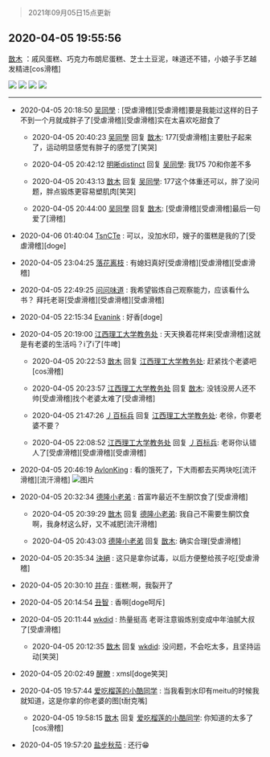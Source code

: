 > 2021年09月05日15点更新
<link rel="stylesheet" href="https://cdn.jsdelivr.net/gh/taotie6/sampleJSON@main/css/photo_show.css">


 ## 2020-04-05 19:55:56 

 [㪚木](https://www.coolapk.com/feed/17833506?shareKey=MGYwMGE0MWRhODM3NjEzMTc1NDE~) ：戚风蛋糕、巧克力布朗尼蛋糕、芝士土豆泥，味道还不错，小娘子手艺越发精进[cos滑稽] 

<div class="album">
<img class="img-item" src="https://image.coolapk.com/feed/2020/0405/19/1081091_27d8a839_7755_1454@1080x1440.jpeg" />
<img class="img-item" src="https://image.coolapk.com/feed/2020/0405/19/1081091_ee7c8bef_7755_1456@1080x1440.jpeg" />
<img class="img-item" src="https://image.coolapk.com/feed/2020/0405/19/1081091_488f867f_6174_2275@1080x1440.jpeg" />
<img class="img-item" src="https://image.coolapk.com/feed/2020/0405/19/1081091_cdf403c5_7755_1458@1080x1440.jpeg" />
</div>

 ------- 

- 2020-04-05 20:18:50 [吴同學](uid=1320218) : [受虐滑稽][受虐滑稽]要是我能过这样的日子不到一个月就成胖子了[受虐滑稽][受虐滑稽]实在太喜欢吃甜食了 

    - 2020-04-05 20:40:23 [吴同學](uid=1320218) 回复 [㪚木](uid=1081091): 177[受虐滑稽]主要肚子起来了，运动明显感觉有胖子的感觉了[笑哭] 

    - 2020-04-05 20:42:12 [明晰distinct](uid=1960890) 回复 [吴同學](uid=1320218): 我175 70和你差不多 

    - 2020-04-05 20:43:13 [㪚木](uid=1081091) 回复 [吴同學](uid=1320218): 177这个体重还可以，胖了没问题，胖点锻炼更容易塑肌肉[笑哭] 

    - 2020-04-05 20:44:00 [吴同學](uid=1320218) 回复 [㪚木](uid=1081091): [受虐滑稽][受虐滑稽]最后一句爱了[滑稽] 

- 2020-04-06 01:40:04 [TsnCTe](uid=2075937) : 可以，没加水印，嫂子的蛋糕是我的了[受虐滑稽][doge] 

- 2020-04-05 23:04:25 [落花离枝](uid=1990548) : 有媳妇真好[受虐滑稽][受虐滑稽][受虐滑稽] 

- 2020-04-05 22:49:25 [问问味道](uid=1618747) : 我希望锻炼自己观察能力，应该看什么书？
拜托老哥[受虐滑稽][受虐滑稽][受虐滑稽] 

- 2020-04-05 22:15:34 [Evanink](uid=2777871) : 好香[doge] 

- 2020-04-05 20:19:00 [江西理工大学教务处](uid=2334391) : 天天换着花样来[受虐滑稽]这就是有老婆的生活吗？i了i了[牛啤] 

    - 2020-04-05 20:22:53 [㪚木](uid=1081091) 回复 [江西理工大学教务处](uid=2334391): 赶紧找个老婆吧[cos滑稽] 

    - 2020-04-05 20:23:57 [江西理工大学教务处](uid=2334391) 回复 [㪚木](uid=1081091): 没钱没房人还不帅[受虐滑稽]找个老婆太难了[受虐滑稽] 

    - 2020-04-05 21:47:26 [丿百标兵](uid=751851) 回复 [江西理工大学教务处](uid=2334391): 老徐，你要老婆不要？ 

    - 2020-04-05 22:08:52 [江西理工大学教务处](uid=2334391) 回复 [丿百标兵](uid=751851): 老哥你认错人了[受虐滑稽][受虐滑稽][受虐滑稽] 

- 2020-04-05 20:46:19 [AvlonKing](uid=964891) : 看的饿死了，下大雨都去买两块吃[流汗滑稽][流汗滑稽] ![图片](https://image.coolapk.com/feed/2020/0405/20/964891_5c90ea2c_0778_9373@2160x3840.jpeg)

- 2020-04-05 20:32:34 [德隆小老弟](uid=2151427) : 首富咋最近不生酮饮食了[受虐滑稽] 

    - 2020-04-05 20:39:29 [㪚木](uid=1081091) 回复 [德隆小老弟](uid=2151427): 我自己不需要生酮饮食啊，我身材这么好，又不减肥[流汗滑稽] 

    - 2020-04-05 20:43:03 [德隆小老弟](uid=2151427) 回复 [㪚木](uid=1081091): 确实合理[受虐滑稽] 

- 2020-04-05 20:35:34 [決絕](uid=2288436) : 这只是拿你试毒，以后方便整给孩子吃[受虐滑稽] 

- 2020-04-05 20:30:10 [并存](uid=1248138) : 蛋糕:啊，我裂开了 

- 2020-04-05 20:14:54 [丑智](uid=1648114) : 香啊[doge呵斥] 

- 2020-04-05 20:11:44 [wkdid](uid=872292) : 热量挺高  老哥注意锻炼别变成中年油腻大叔了[受虐滑稽] 

    - 2020-04-05 20:12:35 [㪚木](uid=1081091) 回复 [wkdid](uid=872292): 没问题，不会吃太多，且坚持运动[笑哭] 

- 2020-04-05 20:02:49 [醒瞭](uid=3166846) : xmsl[doge笑哭] 

- 2020-04-05 19:57:44 [爱吃榴莲的小酷同学](uid=491928) : 当我看到水印有meitu的时候我就知道，这是你拿的你老婆的图[t耐克嘴] 

    - 2020-04-05 19:58:15 [㪚木](uid=1081091) 回复 [爱吃榴莲的小酷同学](uid=491928): 你知道的太多了[cos滑稽] 

- 2020-04-05 19:57:20 [盐步秋茄](uid=1003634) : 还行😁 

